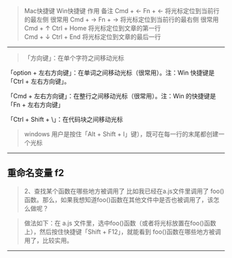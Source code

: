 
>Mac快捷键	Win快捷键	作用	备注
Cmd + ←	Fn + ←	将光标定位到当前行的最左侧	很常用
Cmd + →	Fn + →	将光标定位到当前行的最右侧	很常用
Cmd + ↑	Ctrl + Home	将光标定位到文章的第一行	
Cmd + ↓	Ctrl + End	将光标定位到文章的最后一行	
-------------------------------------
>「方向键」：在单个字符之间移动光标

「option + 左右方向键」：在单词之间移动光标（很常用）。注：Win 快捷键是「Ctrl + 左右方向键」。

「Cmd + 左右方向键」：在整行之间移动光标（很常用）。注：Win 的快捷键是「Fn + 左右方向键」

「Ctrl + Shift + \」：在代码块之间移动光标

>windows 用户是按住「Alt + Shift + I」键），既可在每一行的末尾都创建一个光标
---------------------------------------------
重命名变量   f2
-----------------------------------
>2、查找某个函数在哪些地方被调用了
比如我已经在a.js文件里调用了 foo()函数。那么，如果我想知道foo()函数在其他文件中是否也被调用了，该怎么做呢？

>做法如下：在 a.js 文件里，选中foo()函数（或者将光标放置在foo()函数上），然后按住快捷键「Shift + F12」，就能看到 foo()函数在哪些地方被调用了，比较实用。
--------------------------------

<!-- 你看不到我 -->